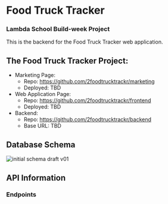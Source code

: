 # Food Truck Tracker
### Lambda School Build-week Project

This is the backend for the Food Truck Tracker web application. 

## The Food Truck Tracker Project:
- Marketing Page:
  - Repo: https://github.com/2foodtrucktrackr/marketing
  - Deployed: TBD
- Web Application Page:
  - Repo: https://github.com/2foodtrucktrackr/frontend
  - Deployed: TBD
- Backend:
  - Repo: https://github.com/2foodtrucktrackr/backend
  - Base URL: TBD

## Database Schema
![initial schema draft v01](/backend/schema_v01.png)

## API Information

### Endpoints